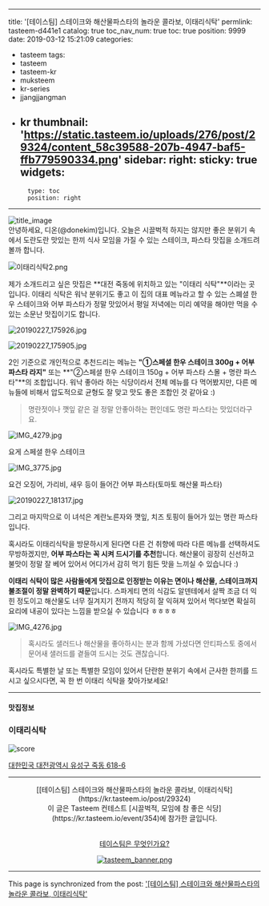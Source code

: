
---
title: '[테이스팀] 스테이크와 해산물파스타의 놀라운 콜라보, 이태리식탁'
permlink: tasteem-d441e1
catalog: true
toc_nav_num: true
toc: true
position: 9999
date: 2019-03-12 15:21:09
categories:
- tasteem
tags:
- tasteem
- tasteem-kr
- muksteem
- kr-series
- jjangjjangman
- kr
thumbnail: 'https://static.tasteem.io/uploads/276/post/29324/content_58c39588-207b-4947-baf5-ffb779590334.png'
sidebar:
    right:
        sticky: true
widgets:
    -
        type: toc
        position: right
---


![title_image](https://static.tasteem.io/uploads/276/post/29324/content_58c39588-207b-4947-baf5-ffb779590334.png)
<br/>
안녕하세요, 디온(@donekim)입니다. 오늘은 시끌벅적 하지는 않지만 좋은 분위기 속에서 도란도란 맛있는 한끼 식사 모임을 가질 수 있는 스테이크, 파스타 맛집을 소개드려볼까 합니다. 


![이태리식탁2.png](https://static.tasteem.io/uploads/image/image/147145/fd93d07e-b02b-4e85-a237-0b08753035c3.png)

제가 소개드리고 싶은 맛집은 **대전 죽동에 위치하고 있는 "이태리 식탁"**이라는 곳입니다. 이태리 식탁은 워낙 분위기도 좋고 이 집의 대표 메뉴라고 할 수 있는 스폐셜 한우 스테이크와 어부 파스타가 정말 맛있어서 평일 저녁에는 미리 예약을 해야만 먹을 수 있는 소문난 맛집이기도 합니다. 


![20190227_175926.jpg](https://static.tasteem.io/uploads/image/image/147149/fd93d07e-b02b-4e85-a237-0b08753035c3.jpeg)


![20190227_175905.jpg](https://static.tasteem.io/uploads/image/image/147154/fd93d07e-b02b-4e85-a237-0b08753035c3.jpeg)


2인 기준으로 개인적으로 추천드리는 메뉴는 **"①스페셜 한우 스테이크 300g + 어부 파스타 라지"** 또는 **"②스페셜 한우 스테이크 150g + 어부 파스타 스몰 + 명란 파스타"**의 조합입니다. 워낙 좋아라 하는 식당이라서 전체 메뉴를 다 먹어봤지만, 다른 메뉴들에 비해서 압도적으로 균형도 잘 맞고 맛도 좋은 조합인 것 같아요 :)

> 명란젓이나 깻잎 같은 걸 정말 안좋아하는 편인데도 명란 파스타는 맛있더라구요.


![IMG_4279.jpg](https://static.tasteem.io/uploads/image/image/147167/fd93d07e-b02b-4e85-a237-0b08753035c3.jpeg)

요게 스페셜 한우 스테이크



![IMG_3775.jpg](https://static.tasteem.io/uploads/image/image/147170/fd93d07e-b02b-4e85-a237-0b08753035c3.jpeg)

요건 오징어, 가리비, 새우 등이 들어간 어부 파스타(토마토 해산물 파스타)


![20190227_181317.jpg](https://static.tasteem.io/uploads/image/image/147165/fd93d07e-b02b-4e85-a237-0b08753035c3.jpeg)

그리고 마지막으로 이 녀석은 계란노른자와 깻잎, 치즈 토핑이 들어가 있는 명란 파스타입니다.

혹시라도 이태리식탁을 방문하시게 된다면 다른 건 취향에 따라 다른 메뉴를 선택하셔도 무방하겠지만, **어부 파스타는 꼭 시켜 드시기를 추천**합니다. 해산물이 굉장히 신선하고 불맛이 정말 잘 베어 있어서 어디가서 감히 먹기 힘든 맛을 느끼실 수 있습니다 :)

**이태리 식탁이 많은 사람들에게 맛집으로 인정받는 이유는 면이나 해산물, 스테이크까지 불조절이 정말 완벽하기 때문**입니다. 스파게티 면의 식감도 알덴테에서 살짝 조금 더 익힌 정도이고 해산물도 너무 질겨지기 전까지 적당히 잘 익혀져 있어서 먹다보면 확실히 요리에 내공이 있다는 느낌을 받으실 수 있습니다 ㅎㅎㅎㅎ

![IMG_4276.jpg](https://static.tasteem.io/uploads/image/image/147180/fd93d07e-b02b-4e85-a237-0b08753035c3.jpeg)

> 혹시라도 샐러드나 해산물을 좋아하시는 분과 함께 가셨다면 안티파스토 중에서 문어새 샐러드를 곁들여 드시는 것도 괜찮습니다. 

혹시라도 특별한 날 또는 특별한 모임이 있어서 단란한 분위기 속에서 근사한 한끼를 드시고 싶으시다면, 꼭 한 번 이태리 식탁을 찾아가보세요!




---------------------
#### 맛집정보
### 이태리식탁
![score](https://static.tasteem.io/images/steem/2Crowns.png)

[대한민국 대전광역시 유성구 죽동 618-6](https://kr.tasteem.io/post/29324#map)

-----------------------------------------
<center>[[테이스팀] 스테이크와 해산물파스타의 놀라운 콜라보, 이태리식탁](https://kr.tasteem.io/post/29324)
<br/>이 글은 Tasteem 컨테스트
 [시끌벅적, 모임에 참 좋은 식당](https://kr.tasteem.io/event/354)에 참가한 글입니다.

<br/>[테이스팀은 무엇인가요?](https://kr.tasteem.io/about)

[![tasteem_banner.png](https://static.tasteem.io/images/tasteem_banner_v3.png)](https://kr.tasteem.io)</center>

- - -

This page is synchronized from the post: ['[테이스팀] 스테이크와 해산물파스타의 놀라운 콜라보, 이태리식탁'](https://steemit.com/@donekim/tasteem-d441e1)
